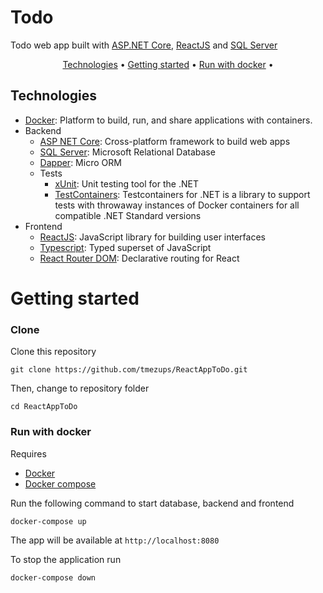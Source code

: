 # Todo

Todo web app built with [ASP.NET Core](https://learn.microsoft.com/en-us/aspnet/core/?view=aspnetcore-8.0),
[ReactJS](https://reactjs.org/) and [SQL Server](https://www.microsoft.com/en-us/sql-server)

<p align="center">
 <a href="#technologies">Technologies</a> •
 <a href="#getting-started">Getting started</a> •
 <a href="#run-with-docker">Run with docker</a> •
</p>

## Technologies

-   [Docker](https://www.docker.com/): Platform to build, run, and share applications with containers.
-   Backend
    -   [ASP NET Core](https://docs.microsoft.com/en-us/aspnet/core/): Cross-platform framework to build web apps
    -   [SQL Server](https://www.microsoft.com/en-us/sql-server): Microsoft Relational Database
    -   [Dapper](https://dapper-tutorial.net/dapper): Micro ORM
    -   Tests
        -   [xUnit](https://xunit.net/): Unit testing tool for the .NET
        -   [TestContainers](https://dotnet.testcontainers.org/): Testcontainers for .NET is a library to support tests with throwaway instances of Docker containers for all compatible .NET Standard versions
-   Frontend
    -   [ReactJS](https://reactjs.org/): JavaScript library for building user interfaces
    -   [Typescript](https://www.typescriptlang.org/): Typed superset of JavaScript
    -   [React Router DOM](https://reacttraining.com/react-router/web/guides/quick-start): Declarative routing for React

# Getting started

### Clone

Clone this repository

```
git clone https://github.com/tmezups/ReactAppToDo.git
```

Then, change to repository folder

```
cd ReactAppToDo
```

### Run with docker

Requires

-   [Docker](https://docs.docker.com/get-docker/)
-   [Docker compose](https://docs.docker.com/compose/install/)

Run the following command to start database, backend and frontend

```
docker-compose up
```

The app will be available at `http://localhost:8080`

To stop the application run

```
docker-compose down
```

